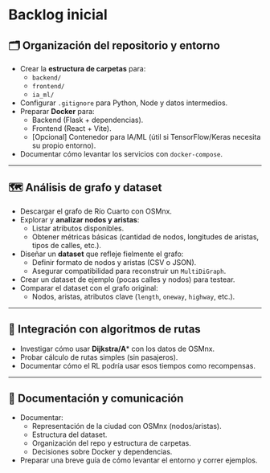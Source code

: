 # Backlog inicial

## 🗂️ Organización del repositorio y entorno
- Crear la **estructura de carpetas** para:
  - `backend/`
  - `frontend/`
  - `ia_ml/`
- Configurar `.gitignore` para Python, Node y datos intermedios.
- Preparar **Docker** para:
  - Backend (Flask + dependencias).
  - Frontend (React + Vite).
  - [Opcional] Contenedor para IA/ML (útil si TensorFlow/Keras necesita su propio entorno).
- Documentar cómo levantar los servicios con `docker-compose`.

---

## 🗺️ Análisis de grafo y dataset
- Descargar el grafo de Río Cuarto con OSMnx.
- Explorar y **analizar nodos y aristas**:
  - Listar atributos disponibles.
  - Obtener métricas básicas (cantidad de nodos, longitudes de aristas, tipos de calles, etc.).
- Diseñar un **dataset** que refleje fielmente el grafo:
  - Definir formato de nodos y aristas (CSV o JSON).
  - Asegurar compatibilidad para reconstruir un `MultiDiGraph`.
- Crear un dataset de ejemplo (pocas calles y nodos) para testear.
- Comparar el dataset con el grafo original:
  - Nodos, aristas, atributos clave (`length`, `oneway`, `highway`, etc.).

---

## 🧭 Integración con algoritmos de rutas
- Investigar cómo usar **Dijkstra/A*** con los datos de OSMnx.
- Probar cálculo de rutas simples (sin pasajeros).
- Documentar cómo el RL podría usar esos tiempos como recompensas.

---

## 🎨 Documentación y comunicación
- Documentar:
  - Representación de la ciudad con OSMnx (nodos/aristas).
  - Estructura del dataset.
  - Organización del repo y estructura de carpetas.
  - Decisiones sobre Docker y dependencias.
- Preparar una breve guía de cómo levantar el entorno y correr ejemplos.

